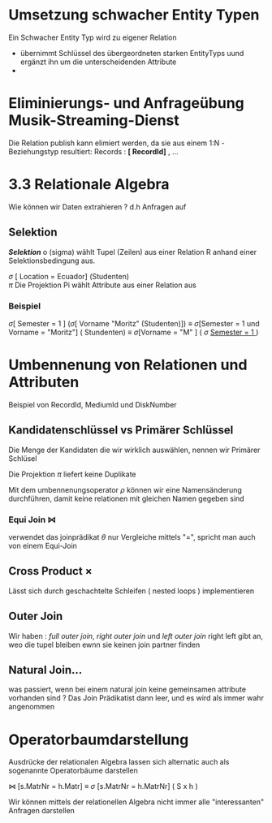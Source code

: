 








# Umsetzung schwacher Entity Typen

Ein Schwacher Entity Typ wird zu eigener Relation 
- übernimmt Schlüssel des übergeordneten starken EntityTyps uund ergänzt ihn um die unterscheidenden Attribute 
- 




# Eliminierungs- und Anfrageübung Musik-Streaming-Dienst 
Die Relation publish kann elimiert werden, da sie aus einem 1:N -Beziehungstyp resultiert:
Records : __[ RecordId]__  , ...


# 3.3 Relationale Algebra 
Wie können wir Daten extrahieren ? d.h Anfragen auf 


## Selektion 
***Selektion*** o (sigma) wählt Tupel (Zeilen) aus einer Relation R anhand einer Selektionsbedingung aus. 

$\sigma$ [ Location = Ecuador] (Studenten)  
$\pi$  Die Projektion Pi wählt Attribute aus einer Relation aus 

### Beispiel

 $\sigma$[ Semester = 1 ] ($\sigma$[ Vorname "Moritz" (Studenten)])
$\equiv$
 $\sigma$[Semester = 1 und Vorname = "Moritz"] ( Stundenten)
 $\equiv$
$\sigma$[Vorname = "M" ] ( $\sigma$  [Semester = 1 ](Studenten) )


# Umbennenung von Relationen und Attributen 

Beispiel von RecordId, MediumId und DiskNumber 

## Kandidatenschlüssel vs Primärer Schlüssel 
Die Menge der Kandidaten die wir wirklich auswählen, nennen wir Primärer Schlüsel 

Die Projektion $\pi$ liefert keine Duplikate 

Mit dem umbennenungsoperator $\rho$ können wir eine Namensänderung durchführen, damit keine relationen mit gleichen Namen gegeben sind 



### Equi Join $\Join$
verwendet das joinprädikat $\theta$ nur Vergleiche mittels "=", spricht man auch von einem Equi-Join 

## Cross Product $\times$
Lässt sich durch geschachtelte Schleifen ( nested loops ) implementieren 

## Outer Join 
Wir haben : *full outer join*, *right outer join* und *left outer join* 
right left gibt an, weo die tupel bleiben ewnn sie keinen join partner finden 

## Natural Join…
was passiert, wenn bei einem natural join keine gemeinsamen attribute vorhanden sind ? 
Das Join Prädikatist dann leer, und es wird als immer wahr angenommen 



# Operatorbaumdarstellung 
Ausdrücke der relationalen Algebra lassen sich alternatic auch als sogenannte Operatorbäume darstellen 

$\Join$ [s.MatrNr = h.Matr] $\equiv$ $\sigma$ [s.MatrNr = h.MatrNr] ( S x h )

Wir können mittels der relationellen Algebra nicht immer alle "interessanten" Anfragen darstellen



